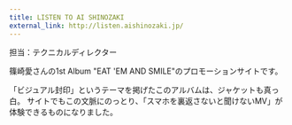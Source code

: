 ```yaml
---
title: LISTEN TO AI SHINOZAKI
external_link: http://listen.aishinozaki.jp/
---
```


担当：テクニカルディレクター

篠崎愛さんの1st Album "EAT 'EM AND SMILE"のプロモーションサイトです。

「ビジュアル封印」というテーマを掲げたこのアルバムは、ジャケットも真っ白。
サイトでもこの文脈にのっとり、「スマホを裏返さないと聞けないMV」が体験できるものになりました。
